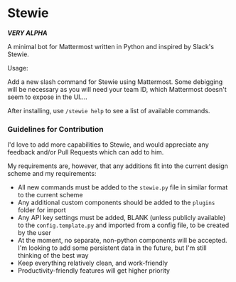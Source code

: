 # Stewie

_**VERY ALPHA**_

A minimal bot for Mattermost written in Python and inspired by Slack's Stewie.

Usage:

Add a new slash command for Stewie using Mattermost. Some debigging will be necessary as you will need your team ID, which Mattermost doesn't seem to expose in the UI....

After installing, use `/stewie help` to see a list of available commands.

### Guidelines for Contribution

I'd love to add more capabilities to Stewie, and would appreciate any feedback and/or Pull Requests which can add to him.

My requirements are, however, that any additions fit into the current design scheme and my requirements:

* All new commands must be added to the `stewie.py` file in similar format to the current scheme
* Any additional custom components should be added to the `plugins` folder for import
* Any API key settings must be added, BLANK (unless publicly available) to the `config.template.py` and imported from a config file, to be created by the user
* At the moment, no separate, non-python components will be accepted. I'm looking to add some persistent data in the future, but I'm still thinking of the best way
* Keep everything relatively clean, and work-friendly
* Productivity-friendly features will get higher priority
